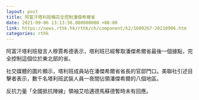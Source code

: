 ```yaml
---
layout: post
title: 阿富汗塔利班稱完全控制潘傑希爾省
date: 2021-09-06 13:13:56.000000000 +08:00
link: https://news.rthk.hk/rthk/ch/component/k2/1609267-20210906.htm
categories: rthk
---
```


阿富汗塔利班發言人穆賈希德表示，塔利班已經奪取潘傑希爾省最後一個據點，完全控制這個位於東北部的省。

社交媒體的圖片顯示，塔利班成員站在潘傑希爾省省長的官邸門口。美聯社引述目擊者表示，數千名塔利班武裝人員一夜間佔領潘傑希爾的八個地區。

反抗力量「全國抵抗陣線」領袖艾哈邁德馬蘇德暫時未有回應。

